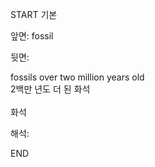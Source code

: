 START
기본

앞면:
fossil


뒷면:
<div>fossils over two million years old </div><div>2백만 년도 더 된 화석</div><div><br></div><div>화석</div>


해석:

END
